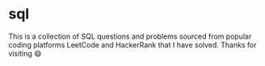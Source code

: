# sql 
This is a collection of SQL questions and problems sourced from popular coding platforms LeetCode and HackerRank that I have solved. 
Thanks for visiting :smile:


